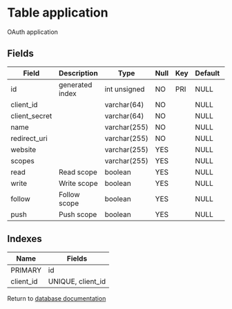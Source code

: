 Table application
===========

OAuth application

Fields
------

| Field         | Description     | Type         | Null | Key | Default | Extra          |
| ------------- | --------------- | ------------ | ---- | --- | ------- | -------------- |
| id            | generated index | int unsigned | NO   | PRI | NULL    | auto_increment |
| client_id     |                 | varchar(64)  | NO   |     | NULL    |                |
| client_secret |                 | varchar(64)  | NO   |     | NULL    |                |
| name          |                 | varchar(255) | NO   |     | NULL    |                |
| redirect_uri  |                 | varchar(255) | NO   |     | NULL    |                |
| website       |                 | varchar(255) | YES  |     | NULL    |                |
| scopes        |                 | varchar(255) | YES  |     | NULL    |                |
| read          | Read scope      | boolean      | YES  |     | NULL    |                |
| write         | Write scope     | boolean      | YES  |     | NULL    |                |
| follow        | Follow scope    | boolean      | YES  |     | NULL    |                |
| push          | Push scope      | boolean      | YES  |     | NULL    |                |

Indexes
------------

| Name | Fields |
|------|---------|
| PRIMARY | id |
| client_id | UNIQUE, client_id |


Return to [database documentation](help/database)
